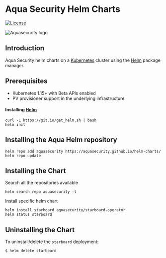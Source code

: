 # Aqua Security Helm Charts

[![License][license-img]][license]

[license-img]: https://img.shields.io/badge/License-Apache%202.0-blue.svg
[license]: https://github.com/aquasecurity/helm-charts/blob/master/LICENSE

![Aquasecurity logo](https://avatars3.githubusercontent.com/u/12783832?s=200&v=4)


## Introduction

Aqua Security helm charts on a [Kubernetes](https://kubernetes.io) cluster using the
[Helm](https://helm.sh) package manager.

## Prerequisites

- Kubernetes 1.15+ with Beta APIs enabled
- PV provisioner support in the underlying infrastructure

#### Installing [Helm](https://helm.sh) 

```
curl -L https://git.io/get_helm.sh | bash
helm init
```

## Installing the Aqua Helm repository

```
helm repo add aquasecurity https://aquasecurity.github.io/helm-charts/
helm repo update
```

## Installing the Chart

Search all the repositories available
```
helm search repo aquasecurity -l
```

Install specific helm chart
```
helm install starboard aquasecurity/starboard-operator
helm status starboard
```

## Uninstalling the Chart

To uninstall/delete the `starboard` deployment:

```
$ helm delete starboard
```